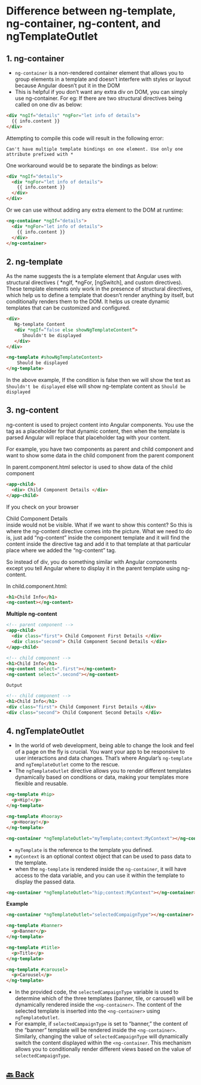<h1>Difference between ng-template, ng-container, ng-content, and ngTemplateOutlet</h1>

<h2>1. ng-container</h2>

- `ng-container` is a non-rendered container element that allows you to group elements in a template and doesn’t interfere with styles or layout because Angular doesn’t put it in the DOM
- This is helpful if you don’t want any extra div on DOM, you can simply use ng-container. For eg: If there are two structural directives being called on one div as below:

```html
<div *ngIf="details" *ngFor="let info of details">
  {{ info.content }}
</div>
```

Attempting to compile this code will result in the following error:

`Can't have multiple template bindings on one element. Use only one attribute prefixed with *`

One workaround would be to separate the bindings as below:

```html
<div *ngIf="details">
  <div *ngFor="let info of details">
    {{ info.content }}
  </div>
</div>
```

Or we can use <ng-container> without adding any extra element to the DOM at runtime:

```html
<ng-container *ngIf="details">
  <div *ngFor="let info of details">
    {{ info.content }}
  </div>
</ng-container>
```

<h2>2. ng-template</h2>

As the name suggests the <ng-template> is a template element that Angular uses with structural directives ( *ngIf, *ngFor, [ngSwitch], and custom directives). These template elements only work in the presence of structural directives, which help us to define a template that doesn’t render anything by itself, but conditionally renders them to the DOM. It helps us create dynamic templates that can be customized and configured.

```html
<div>
   Ng-template Content
   <div *ngIf=”false else showNgTemplateContent”>
      Shouldn't be displayed
   </div>
</div>

<ng-template #showNgTemplateContent>
    Should be displayed
</ng-template>
```
In the above example, If the condition is false then we will show the text as `Shouldn't be displayed` else will show ng-template content as `Should be displayed`

<h2>3. ng-content</h2>

ng-content is used to project content into Angular components. You use the <ng-content></ng-content> tag as a placeholder for that dynamic content, then when the template is parsed Angular will replace that placeholder tag with your content.

For example, you have two components as parent and child component and want to show some data in the child component from the parent component

In parent.component.html <app-child> selector is used to show data of the child component

```html
<app-child>
  <div> Child Component Details </div>
</app-child>
```

If you check on your browser <div>Child Component Details</div> inside
<app-child></app-child> would not be visible. What if we want to show this content? So this is where the ng-content directive comes into the picture. What we need to do is, just add “ng-content” inside the component template and it will find the content inside the directive tag and add it to that template at that particular place where we added the “ng-content” tag.

So instead of div, you do something similar with Angular components except you tell Angular where to display it in the parent template using ng-content.

In child.component.html:

```html
<h1>Child Info</h1>
<ng-content></ng-content>
```

**Multiple ng-content**

```html
<!-- parent component -->
<app-child>
  <div class="first"> Child Component First Details </div>
  <div class="second"> Child Component Second Details </div>
</app-child>
```
```html
<!-- child component -->
<h1>Child Info</h1>
<ng-content select=".first"></ng-content>
<ng-content select=".second"></ng-content>
```
`Output`

```html
<!-- child component -->
<h1>Child Info</h1>
<div class="first"> Child Component First Details </div>
<div class="second"> Child Component Second Details </div>
```

<h2>4. ngTemplateOutlet</h2>

- In the world of web development, being able to change the look and feel of a page on the fly is crucial. You want your app to be responsive to user interactions and data changes. That’s where Angular’s `ng-template` and `ngTemplateOutlet` come to the rescue.
- The `ngTemplateOutlet` directive allows you to render different templates dynamically based on conditions or data, making your templates more flexible and reusable.

```html
<ng-template #hip>
  <p>Hip!</p>
</ng-template>

<ng-template #hooray>
  <p>Hooray!</p>
</ng-template>
```
```html
<ng-container *ngTemplateOutlet="myTemplate;context:MyContext"></ng-container>
```
- `myTemplate` is the reference to the template you defined.
- `myContext` is an optional context object that can be used to pass data to the template.
- when the `ng-template` is rendered inside the `ng-container`, it will have access to the data variable, and you can use it within the template to display the passed data.

```html
<ng-container *ngTemplateOutlet="hip;context:MyContext"></ng-container>
```
**Example**

```html
<ng-container *ngTemplateOutlet="selectedCompaignType"></ng-container>

<ng-template #banner>
  <p>Banner</p>
</ng-template>

<ng-template #title>
  <p>Title</p>
</ng-template>

<ng-template #carousel>
  <p>Carousel</p>
</ng-template>
```

- In the provided code, the `selectedCampaignType` variable is used to determine which of the three templates (banner, tile, or carousel) will be dynamically rendered inside the `<ng-container>`. The content of the selected template is inserted into the `<ng-container>` using `ngTemplateOutlet`.
- For example, if `selectedCampaignType` is set to “banner,” the content of the “banner” template will be rendered inside the `<ng-container>`. Similarly, changing the value of `selectedCampaignType` will dynamically switch the content displayed within the `<ng-container`. This mechanism allows you to conditionally render different views based on the value of `selectedCampaignType`.

<h2><a href="https://github.com/sanjay9616/Angular/blob/master/README.md"> 🔙 Back</a></h2>
